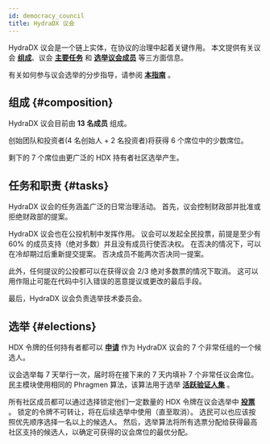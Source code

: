 ```yaml
---
id: democracy_council
title: HydraDX 议会
---
```


HydraDX 议会是一个链上实体，在协议的治理中起着关键作用。 本文提供有关议会 **[组成](#composition)**、议会 **[主要任务](#tasks)** 和 **[选举议会成员](#elections)** 等三方面信息。

有关如何参与议会选举的分步指导，请参阅 **[本指南](/participate_in_council_elections)** 。

## 组成 {#composition}
HydraDX 议会目前由 **13 名成员** 组成。

创始团队和投资者(4 名创始人 + 2 名投资者)将获得 6 个席位中的少数席位。

剩下的 7 个席位由更广泛的 HDX 持有者社区选举产生。

## 任务和职责 {#tasks}
HydraDX 议会的任务涵盖广泛的日常治理活动。 首先，议会控制财政部并批准或拒绝财政部的提案。

HydraDX 议会也在公投机制中发挥作用。 议会可以发起全民投票，前提是至少有 60% 的成员支持（绝对多数）并且没有成员行使否决权。 在否决的情况下，可以在冷却期过后重新提交提案。 否决成员不能两次否决同一提案。

此外，任何提议的公投都可以在获得议会 2/3 绝对多数票的情况下取消。 这可以用作阻止可能在代码中引入错误的恶意提议或更改的最后手段。

最后，HydraDX 议会负责选举技术委员会。

## 选举 {#elections}
HDX 令牌的任何持有者都可以 **[申请](/participate_in_council_elections#become_candidate)** 作为 HydraDX 议会的 7 个非常任组的一个候选人。

议会选举每 7 天举行一次，届时将在接下来的 7 天内填补 7 个非常任议会席位。 民主模块使用相同的 Phragmen 算法，该算法用于选举 **[活跃验证人集](/staking#validators)** 。

所有社区成员都可以通过选择锁定他们一定数量的 HDX 令牌在议会选举中 **[投票](/participate_in_council_elections#vote)** 。 锁定的令牌不可转让，将在后续选举中使用（直至取消）。 选民可以也应该按照优先顺序选择一名以上的候选人。 然后，选举算法将所有选票分配给获得最高社区支持的候选人，以确定可获得的议会席位的最优分配。
